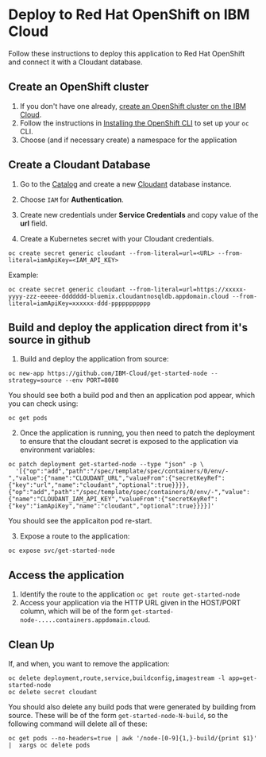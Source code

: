 # Deploy to Red Hat OpenShift on IBM Cloud

Follow these instructions to deploy this application to Red Hat OpenShift and connect it with a Cloudant database.

## Create an OpenShift cluster

1. If you don't have one already, [create an OpenShift cluster on the IBM Cloud](https://cloud.ibm.com/docs/openshift?topic=openshift-getting-started#vpc-gen2-gs).
2. Follow the instructions in [Installing the OpenShift CLI](https://cloud.ibm.com/docs/openshift?topic=openshift-openshift-cli) to set up your `oc` CLI.
3. Choose (and if necessary create) a namespace for the application

## Create a Cloudant Database

1. Go to the [Catalog](https://console.bluemix.net/catalog/) and create a new [Cloudant](https://console.bluemix.net/catalog/services/cloudant-nosql-db) database instance.

2. Choose `IAM` for **Authentication**.

3. Create new credentials under **Service Credentials** and copy value of the **url** field.

4. Create a Kubernetes secret with your Cloudant credentials.

```shell
oc create secret generic cloudant --from-literal=url=<URL> --from-literal=iamApiKey=<IAM_API_KEY>
```

Example:

```shell
oc create secret generic cloudant --from-literal=url=https://xxxxx-yyyy-zzz-eeeee-ddddddd-bluemix.cloudantnosqldb.appdomain.cloud --from-literal=iamApiKey=xxxxxx-ddd-ppppppppppp
```

## Build and deploy the application direct from it's source in github

1. Build and deploy the application from source:
  
```shell
oc new-app https://github.com/IBM-Cloud/get-started-node --strategy=source --env PORT=8080
```

You should see both a build pod and then an application pod appear, which you can check using:

```shell
oc get pods
```

2. Once the application is running, you then need to patch the deployment to ensure that the cloudant secret is exposed to the application via environment variables:

```shell
oc patch deployment get-started-node --type "json" -p \
  '[{"op":"add","path":"/spec/template/spec/containers/0/env/-","value":{"name":"CLOUDANT_URL","valueFrom":{"secretKeyRef":{"key":"url","name":"cloudant","optional":true}}}},{"op":"add","path":"/spec/template/spec/containers/0/env/-","value":{"name":"CLOUDANT_IAM_API_KEY","valueFrom":{"secretKeyRef":{"key":"iamApiKey","name":"cloudant","optional":true}}}}]'
```

You should see the applicaiton pod re-start.

3. Expose a route to the application:

```shell
oc expose svc/get-started-node
```

## Access the application

1. Identify the route to the application `oc get route get-started-node`
2. Access your application via the HTTP URL given in the HOST/PORT column, which will be of the form `get-started-node-.....containers.appdomain.cloud`.

## Clean Up

If, and when, you want to remove the application:

```shell
oc delete deployment,route,service,buildconfig,imagestream -l app=get-started-node
oc delete secret cloudant
```

You should also delete any build pods that were generated by building from source. These will be of the form `get-started-node-N-build`, so the following command will delete all of these:

```shell
oc get pods --no-headers=true | awk '/node-[0-9]{1,}-build/{print $1}' |  xargs oc delete pods
```
